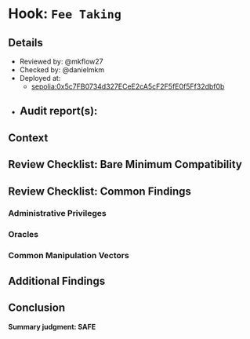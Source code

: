 # Hook: `Fee Taking`

## Details
- Reviewed by: @mkflow27
- Checked by: @danielmkm
- Deployed at:
    - [sepolia:0x5c7FB0734d327ECeE2cA5cF2F5fE0f5Ff32dbf0b](https://sepolia.etherscan.io/address/0x5c7FB0734d327ECeE2cA5cF2F5fE0f5Ff32dbf0b)
- Audit report(s):
    - 

## Context

## Review Checklist: Bare Minimum Compatibility

## Review Checklist: Common Findings

### Administrative Privileges

### Oracles

### Common Manipulation Vectors

## Additional Findings

## Conclusion
**Summary judgment: SAFE**